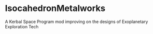 # IsocahedronMetalworks

A Kerbal Space Program mod improving on the designs of Exoplanetary Exploration Tech
